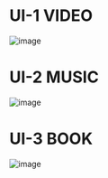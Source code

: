 # UI-1 VIDEO
![image](https://user-images.githubusercontent.com/69361351/175836923-6f341550-a177-44a0-aec6-a5be87479687.png)
# UI-2 MUSIC
![image](https://user-images.githubusercontent.com/69361351/176116139-280259d0-e40c-4888-8e9a-52c55c49881f.png)
# UI-3 BOOK
![image](https://user-images.githubusercontent.com/69361351/176253176-3028e6c0-1194-4027-872d-3e57fd401998.png)



